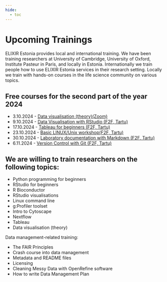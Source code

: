 ```yaml
---
hide:
  - toc
---
```

# Upcoming Trainings

ELIXIR Estonia provides local and international training. We have been training
researchers at University of Cambridge, University of Oxford, Institute Pasteur
in Paris, and locally in Estonia. Internationally we train people how to use
ELIXIR Estonia services in their research setting. Locally we train with
hands-on courses in the life science community on various topics.

## Free courses for the second part of the year 2024

* 3.10.2024 - [Data visualisation (theory)(Zoom)](https://elixir.ut.ee/news/2024/09/04/Data_visualisation_theory_oct/)
* 9.10.2024 - [Data Visualisation with RStudio (F2F, Tartu)](https://elixir.ut.ee/news/2024/09/09/Data_visualisation_with_RStudio/)
* 17.10.2024 - [Tableau for beginners (F2F, Tartu)](https://elixir.ut.ee/news/2024/09/09/Tableau_oct/)
* 23.10.2024 - [Basic LINUX/Unix workshop(F2F, Tartu)](https://elixir.ut.ee/news/2024/10/01/Basic_Unix_workshop/)
* 30.10.2024 - [Laboratory documentation with Markdown (F2F, Tartu)](https://elixir.ut.ee/news/2024/10/01/Lab_doc_Markdown/)
* 6.11.2024 - [Version Control with Git (F2F, Tartu)](https://elixir.ut.ee/news/2024/10/01/Version_control_with_Git/)


## We are willing to train researchers on the following topics:

* Python programming for beginners
* RStudio for beginners
* R Bioconductor
* RStudio visualisations
* Linux command line
* g:Profiler toolset
* Intro to Cytoscape
* Nextflow
* Tableau
* Data visualisation (theory)

Data management-related training:

* The FAIR Principles
* Crash course into data management
* Metadata and README files
* Licensing
* Cleaning Messy Data with OpenRefine software
* How to write Data Management Plan
